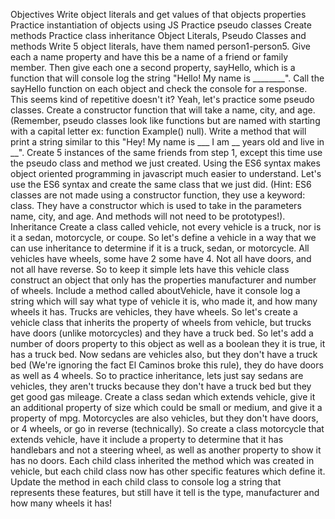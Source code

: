 Objectives
Write object literals and get values of that objects properties
Practice instantiation of objects using JS
Practice pseudo classes
Create methods
Practice class inheritance
Object Literals, Pseudo Classes and methods
Write 5 object literals, have them named person1-person5. Give each a name property and have this be a name of a friend or family member. Then give each one a second property, sayHello, which is a function that will console log the string "Hello! My name is ________".
Call the sayHello function on each object and check the console for a response.
This seems kind of repetitive doesn't it? Yeah, let's practice some pseudo classes. Create a constructor function that will take a name, city, and age. (Remember, pseudo classes look like functions but are named with starting with a capital letter ex: function Example() null).
Write a method that will print a string similar to this "Hey! My name is ___ I am __ years old and live in __".
Create 5 instances of the same friends from step 1, except this time use the pseudo class and method we just created.
Using the ES6 syntax makes object oriented programming in javascript much easier to understand. Let's use the ES6 syntax and create the same class that we just did. (Hint: ES6 classes are not made using a constructor function, they use a keyword: class. They have a constructor which is used to take in the parameters name, city, and age. And methods will not need to be prototypes!).
Inheritance
Create a class called vehicle, not every vehicle is a truck, nor is it a sedan, motorcycle, or coupe.
So let's define a vehicle in a way that we can use inheritance to determine if it is a truck, sedan, or motorcycle.
All vehicles have wheels, some have 2 some have 4. Not all have doors, and not all have reverse.
So to keep it simple lets have this vehicle class construct an object that only has the properties manufacturer and number of wheels.
Include a method called aboutVehicle, have it console log a string which will say what type of vehicle it is, who made it, and how many wheels it has.
Trucks are vehicles, they have wheels. So let's create a vehicle class that inherits the property of wheels from vehicle, but trucks have doors (unlike motorcycles) and they have a truck bed. So let's add a number of doors property to this object as well as a boolean they it is true, it has a truck bed.
Now sedans are vehicles also, but they don't have a truck bed (We're ignoring the fact El Caminos broke this rule), they do have doors as well as 4 wheels. So to practice inheritance, lets just say sedans are vehicles, they aren't trucks because they don't have a truck bed but they get good gas mileage. Create a class sedan which extends vehicle, give it an additional property of size which could be small or medium, and give it a property of mpg.
Motorcycles are also vehicles, but they don't have doors, or 4 wheels, or go in reverse (technically). So create a class motorcycle that extends vehicle, have it include a property to determine that it has handlebars and not a steering wheel, as well as another property to show it has no doors.
Each child class inherited the method which was created in vehicle, but each child class now has other specific features which define it. Update the method in each child class to console log a string that represents these features, but still have it tell is the type, manufacturer and how many wheels it has!